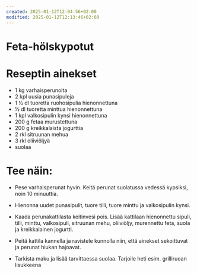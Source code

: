 ```yaml
---
created: 2025-01-12T12:04:56+02:00
modified: 2025-01-12T12:13:46+02:00
---
```


# Feta-hölskypotut

# Reseptin ainekset
- 1 kg varhaisperunoita
- 2 kpl uusia punasipuleja
- 1 ½ dl tuoretta ruohosipulia hienonnettuna
- ½ dl tuoretta minttua hienonnettuna
- 1 kpl valkosipulin kynsi hienonnettuna
- 200 g fetaa murustettuna
- 200 g kreikkalaista jogurttia
- 2 rkl sitruunan mehua
- 3 rkl oliiviöljyä
- suolaa

# Tee näin:

- Pese varhaisperunat hyvin. Keitä perunat suolatussa vedessä kypsiksi, noin 10 minuuttia.

- Hienonna uudet punasipulit, tuore tilli, tuore minttu ja valkosipulin kynsi.

- Kaada perunakattilasta keitinvesi pois. Lisää kattilaan hienonnettu sipuli, tilli, minttu, valkosipuli, sitruunan mehu, oliiviöljy, murennettu feta, suola ja kreikkalainen jogurtti.

- Peitä kattila kannella ja ravistele kunnolla niin, että ainekset sekoittuvat ja perunat hiukan hajoavat.

- Tarkista maku ja lisää tarvittaessa suolaa. Tarjoile heti esim. grilliruoan lisukkeena
